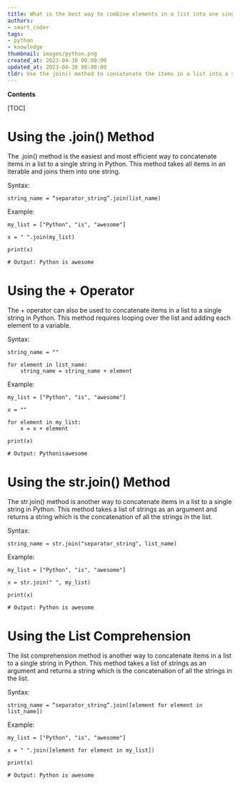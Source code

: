 ```yaml
---
title: What is the best way to combine elements in a list into one single string?
authors:
- smart_coder
tags:
- python
- knowledge
thumbnail: images/python.png
created_at: 2023-04-30 00:00:00
updated_at: 2023-04-30 00:00:00
tldr: Use the join() method to concatenate the items in a list into a single string.
---
```


**Contents**

[TOC]

# Using the .join() Method
The .join() method is the easiest and most efficient way to concatenate items in a list to a single string in Python. This method takes all items in an iterable and joins them into one string.

Syntax:
```
string_name = “separator_string”.join(list_name)
```

Example:
```
my_list = ["Python", "is", "awesome"]

x = " ".join(my_list)

print(x)

# Output: Python is awesome
```

# Using the + Operator
The + operator can also be used to concatenate items in a list to a single string in Python. This method requires looping over the list and adding each element to a variable.

Syntax:
```
string_name = ""

for element in list_name:
    string_name = string_name + element
```

Example:
```
my_list = ["Python", "is", "awesome"]

x = ""

for element in my_list:
    x = x + element

print(x)

# Output: Pythonisawesome
```

# Using the str.join() Method
The str.join() method is another way to concatenate items in a list to a single string in Python. This method takes a list of strings as an argument and returns a string which is the concatenation of all the strings in the list.

Syntax:
```
string_name = str.join("separator_string", list_name)
```

Example:
```
my_list = ["Python", "is", "awesome"]

x = str.join(" ", my_list)

print(x)

# Output: Python is awesome
```

# Using the List Comprehension
The list comprehension method is another way to concatenate items in a list to a single string in Python. This method takes a list of strings as an argument and returns a string which is the concatenation of all the strings in the list.

Syntax:
```
string_name = “separator_string”.join([element for element in list_name])
```

Example:
```
my_list = ["Python", "is", "awesome"]

x = " ".join([element for element in my_list])

print(x)

# Output: Python is awesome
```
